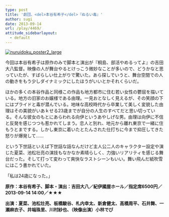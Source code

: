 ```yaml
---
type: post
title: '劇団、<del>本谷有希子</del>『ぬるい毒』'
author: sugi
date: 2013-09-14
url: /play/4469/
attitude_sidebarlayout:
  - default
---
```

<a href="http://i1.wp.com/asharpminor.com/wp-content/uploads/2013/09/nuruidoku_poster2_large.jpg" onclick="_gaq.push(['_trackEvent', 'outbound-article', 'http://asharpminor.com/wp-content/uploads/2013/09/nuruidoku_poster2_large.jpg', '']);" ><img src="http://i1.wp.com/asharpminor.com/wp-content/uploads/2013/09/nuruidoku_poster2_large.jpg?resize=211%2C300" alt="nuruidoku_poster2_large" class="alignleft size-medium wp-image-4471" data-recalc-dims="1" /></a>

今回は本谷有希子は原作のみで脚本と演出が『桐島、部活やめるってよ』の吉田大八監督。映像の人が舞台やるとけっこう微妙なことが多いので、どうかなと思っていたが、すばらしい仕上がりで驚いた。あら探しでいうと、舞台空間での人の動きをもう少しダイナミックにしたほうがいいとかそれくらいだ。

ほかの多くの本谷作品と同様この作品も地方都市に住む若い女性の鬱屈を描いている。地方の旧家のお嬢様である由理。一見おとなしく見えるが、その笑顔の下にはプライドと毒が潜んでいる。地味な高校時代から卒業して美しく変貌した由理はその美貌がいあｋせる23歳までが自分の人生のすべてだと思い切っている。そんな彼女のもとにあらわれる向伊というあやしげな男。由理は向伊に不信と反発を感じつつも惹かれてしまう。恋人と別れ、地元から離れ東京で一緒に住もうとまでする。しかし東京に着いたとたんされた仕打ちに今まで抑圧してきた怒りが爆発して……

という下世話といえば下世話な話なんだけど主人公二人のキャラクター設定や演じた夏菜、池松壮亮の演技もなかなか素晴らしく、力強いリアリティを感じる舞台だった。そして打って変わって爽快なラストシーンもいい。舞い飛んだ紙吹雪にはこう書かれていた。

「私は24歳になった。」

**原作：本谷有希子、脚本・演出：吉田大八／紀伊國屋ホール／指定席6500円／2013-09-14 14:00／★★★**

**出演：夏菜、池松壮亮、板橋駿谷、札内幸太、新倉健太、高橋周平、石井舞、一瀬麻衣子、井端珠里、川村紗也、（映像出演）小林でび**
